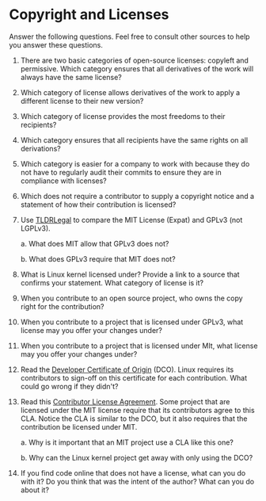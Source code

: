 # Copyright and Licenses

Answer the following questions. Feel free to consult other sources to
help you answer these questions.

1. There are two basic categories of open-source licenses: copyleft and
   permissive. Which category ensures that all derivatives of the work will
   always have the same license?

2. Which category of license allows derivatives of the work to apply a
   different license to their new version?

3. Which category of license provides the most freedoms to their recipients?

4. Which category ensures that all recipients have the same rights on all
   derivations?

5. Which category is easier for a company to work with because they do not have
   to regularly audit their commits to ensure they are in compliance
   with licenses?

6. Which does not require a contributor to supply a copyright notice
   and a statement of how their contribution is licensed?

7. Use [TLDRLegal](https://tldrlegal.com/) to compare the MIT License (Expat)
   and GPLv3 (not LGPLv3).

   a. What does MIT allow that GPLv3 does not?

   b. What does GPLv3 require that MIT does not?

8. What is Linux kernel licensed under? Provide a link to a source that confirms
   your statement. What category of license is it?

9. When you contribute to an open source project, who owns the copy right
   for the contribution?

10. When you contribute to a project that is licensed under GPLv3, what
   license may you offer your changes under?

11. When you contribute to a project that is licensed under MIt, what license
   may you offer your changes under?

12. Read the
    [Developer Certificate of Origin](https://developercertificate.org/)
    (DCO).
    Linux requires its contributors to sign-off on this certificate for
    each contribution. What could go wrong if they didn't?

13. Read this
    [Contributor License Agreement](https://gist.github.com/pjcozzi/4d1ab2166519de7ba41b).
    Some project that are licensed under the MIT license require that
    its contributors agree to this CLA. Notice the CLA is similar to the
    DCO, but it also requires that the contribution be licensed under MIT.

    a. Why is it important that an MIT project use a CLA like this one?

    b. Why can the Linux kernel project get away with only using the DCO?

14. If you find code online that does not have a license, what can you
    do with it? Do you think that was the intent of the author? What can
    you do about it?
